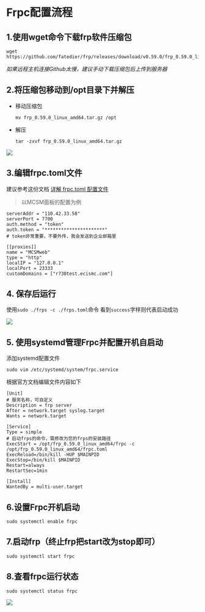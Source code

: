 # Frpc配置流程

## 1.使用wget命令下载frp软件压缩包

    wget https://github.com/fatedier/frp/releases/download/v0.59.0/frp_0.59.0_linux_amd64.tar.gz

*如果远程主机连接Github太慢，建议手动下载压缩包后上传到服务器*

## 2.将压缩包移动到/opt目录下并解压
- 移动压缩包

	`mv frp_0.59.0_linux_amd64.tar.gz /opt`
- 解压

	`tar -zxvf frp_0.59.0_linux_amd64.tar.gz`

![](https://pic.imgdb.cn/item/66a3dde8d9c307b7e9eabc57.png)

## 3.编辑frpc.toml文件
建议参考这份文档 [详解 frpc.toml 配置文件](https://freefrp.net/docs)
> 以MCSM面板的配置为例

```
serverAddr = "110.42.33.58"
serverPort = 7700
auth.method = "token"
auth.token = "**********************"
# token非常重要，不要外传，我会发送到企业邮箱里

[[proxies]]
name = "MCSMweb"
type = "http"
localIP = "127.0.0.1"
localPort = 23333
customDomains = ["r730test.ecismc.com"]
```

## 4. 保存后运行
使用`sudo ./frps -c ./frps.toml`命令
看到`success`字样则代表启动成功

![](https://pic.imgdb.cn/item/66a3dde8d9c307b7e9eabc47.png)

## 5. 使用systemd管理Frpc并配置开机自启动
添加systemd配置文件

`sudo vim /etc/systemd/system/frpc.service`

根据官方文档编辑文件内容如下

```
[Unit]
# 服务名称，可自定义
Description = frp server
After = network.target syslog.target
Wants = network.target

[Service]
Type = simple
# 启动frps的命令，需修改为您的frps的安装路径
ExecStart = /opt/frp_0.59.0_linux_amd64/frpc -c /opt/frp_0.59.0_linux_amd64/frpc.toml
ExecReload=/bin/kill -HUP $MAINPID
ExecStop=/bin/kill $MAINPID
Restart=always
RestartSec=1min

[Install]
WantedBy = multi-user.target
```

## 6.设置Frpc开机启动
`sudo systemctl enable frpc`

## 7.启动frp（终止frp把start改为stop即可）
`sudo systemctl start frpc`

## 8.查看frpc运行状态
`sudo systemctl status frpc`

![](https://pic.imgdb.cn/item/66a3dde8d9c307b7e9eabc36.png)

